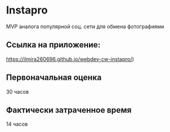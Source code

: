 # Instapro

MVP аналога популярной соц. сети для обмена фотографиями

## Ссылка на приложение:

https://ilmira260696.github.io/webdev-cw-instapro/)

## Первоначальная оценка

30 часов

## Фактически затраченное время

14 часов
